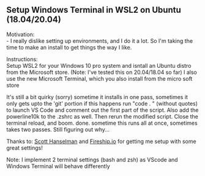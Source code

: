 ## Setup Windows Terminal in WSL2 on Ubuntu (18.04/20.04)

Motivation: <br>
    - I really dislike setting up  environments, and I do it a lot. So I'm taking the time to make an install to get things the way I like. </br>

Instructions:<br>
Setup WSL2 for your Windows 10 pro system and isntall an Ubuntu distro from the Microsoft store. 
(Note: I've tested this on 20.04/18.04 so far)
I also use the new Microsoft Terminal, which you also install from the micro soft store </br>

It's still a bit quirky (sorry) sometime it installs in one pass, sometimes it only gets upto the 'git' portion
if this happens run "code . " (without quotes) to launch VS Code and comment out the first part of the script. Also add the powerline10k to the .zshrc as well. Then rerun the modified script. Close the terminal reload, and boom. done. sometime this runs all at once, sometimes takes two passes. Still figuring out why...


Thanks to:
    [Scott Hanselman](https://www.hanselman.com/blog/ItsTimeForYouToInstallWindowsTerminal.aspx)
    and
    [Fireship.io](https://fireship.io/lessons/windows-10-for-web-dev/)
    for getting me setup with some great settings!

Note:
I implement 2 terminal settings (bash and zsh) as VScode and Windows Terminal will behave differently
